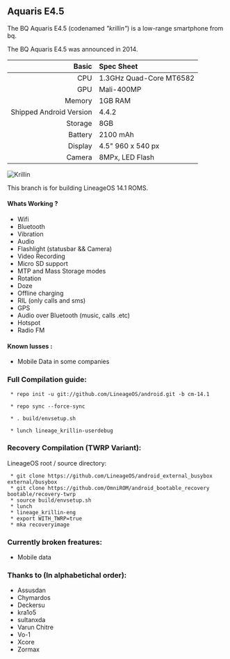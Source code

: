 ## Aquaris E4.5

The BQ Aquaris E4.5 (codenamed _"krillin"_) is a low-range smartphone from bq.

The BQ Aquaris E4.5 was announced in 2014.

Basic   | Spec Sheet
-------:|:-------------------------
CPU     | 1.3GHz Quad-Core MT6582
GPU     | Mali-400MP
Memory  | 1GB RAM
Shipped Android Version | 4.4.2
Storage | 8GB
Battery | 2100 mAh
Display | 4.5" 960 x 540 px
Camera  | 8MPx, LED Flash

![Krillin](https://faqsandroid.com/wp-content/uploads/2014/05/3-BQ-Aquaris-E.jpg "All three krillin")

This branch is for building LineageOS 14.1 ROMS.

#### Whats Working ?
 * Wifi
 * Bluetooth
 * Vibration
 * Audio
 * Flashlight (statusbar && Camera)
 * Video Recording
 * Micro SD support
 * MTP and Mass Storage modes
 * Rotation
 * Doze
 * Offline charging
 * RIL (only calls and sms)
 * GPS
 * Audio over Bluetooth (music, calls .etc)
 * Hotspot
 * Radio FM
 
#### Known Iusses :
 * Mobile Data in some companies

### Full Compilation guide:

     * repo init -u git://github.com/LineageOS/android.git -b cm-14.1

     * repo sync --force-sync 

     * . build/envsetup.sh

     * lunch lineage_krillin-userdebug

### Recovery Compilation (TWRP Variant):

  LineageOS root / source directory:

     * git clone https://github.com/LineageOS/android_external_busybox external/busybox
     * git clone https://github.com/OmniROM/android_bootable_recovery bootable/recovery-twrp
     * source build/envsetup.sh
     * lunch
     * lineage_krillin-eng
     * export WITH_TWRP=true
     * mka recoveryimage

### Currently broken freatures:

 * Mobile data

### Thanks to (In alphabetichal order):

 * Assusdan
 * Chymardos
 * Deckersu
 * kra1o5
 * sultanxda
 * Varun Chitre
 * Vo-1
 * Xcore
 * Zormax
